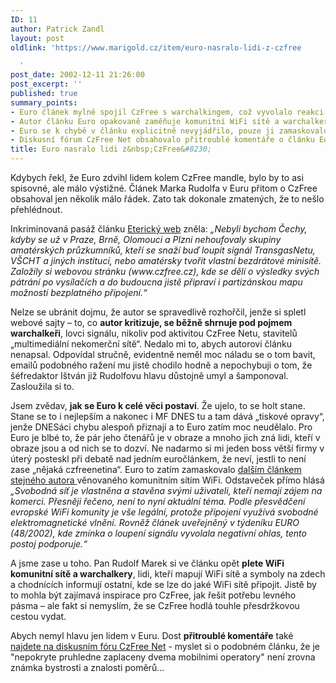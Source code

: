```yaml
---
ID: 11
author: Patrick Zandl
layout: post
oldlink: 'https://www.marigold.cz/item/euro-nasralo-lidi-z-czfree

  '
post_date: 2002-12-11 21:26:00
post_excerpt: ''
published: true
summary_points:
- Euro článek mylně spojil CzFree s warchalkingem, což vyvolalo reakci.
- Autor článku Euro opakovaně zaměňuje komunitní WiFi sítě a warchalkery.
- Euro se k chybě v článku explicitně nevyjádřilo, pouze ji zamaskovalo.
- Diskusní fórum CzFree Net obsahovalo přitroublé komentáře o článku Euro.
title: Euro nasralo lidi z&nbsp;CzFree&#8230;
---
```


Kdybych řekl, že Euro zdvihl lidem kolem CzFree mandle, bylo by to asi spisovné, ale málo výstižné. Článek Marka Rudolfa v Euru přitom o CzFree obsahoval jen několik málo řádek. Zato tak dokonale zmatených, že to nešlo přehlédnout. 
<p>
Inkriminovaná pasáž článku <A href="http://online.euro.cz/id/ncxm77ltwz/detail.jsp?id=47624" target=_blank>Eterický web</A> zněla:<EM> &#8222;Nebyli bychom Čechy, kdyby se už v Praze, Brně, Olomouci a Plzni nehoufovaly skupiny amatérských průzkumníků, kteří se snaží buď loupit signál TransgasNetu, VŠCHT a jiných institucí, nebo amatérsky tvořit vlastní bezdrátové minisítě. Založily si webovou stránku (www.czfree.cz), kde se dělí o výsledky svých pátrání po vysílačích a do budoucna jistě připraví i partizánskou mapu možností bezplatného připojení.&#8220;</EM> 
<p>
Nelze se ubránit dojmu, že autor se spravedlivě rozhořčil, jenže si spletl webové sajty &#8211; to, co <STRONG>autor kritizuje, se běžně shrnuje pod pojmem warchalkeři</STRONG>, lovci signálu, nikoliv pod aktivitou CzFree Netu, stavitelů &#8222;multimediální nekomerční sítě&#8220;. Nedalo mi to, abych autorovi článku nenapsal. Odpovídal stručně, evidentně neměl moc náladu se o tom bavit, emailů podobného ražení mu jistě chodilo hodně a nepochybuji o tom, že šéfredaktor Ištván již Rudolfovu hlavu důstojně umyl a šamponoval. Zasloužila si to. 
<p>
Jsem zvědav, <STRONG>jak se Euro k celé věci postaví</STRONG>. Že ujelo, to se holt stane. Stane se to i nejlepším a nakonec i MF DNES tu a tam dává &#8222;tiskové opravy&#8220;, jenže DNESáci&#160;chybu alespoň přiznají a to Euro zatím moc neudělalo.&#160;Pro Euro je blbé to, že pár jeho čtenářů je v obraze a mnoho jich zná lidi, kteří v obraze jsou a od nich se to dozví. Ne nadarmo si mi jeden boss větší firmy v úterý posteskl při debatě nad jedním euročlánkem, že neví, jestli to není zase &#8222;nějaká czfreenetina&#8220;. Euro to zatím zamaskovalo <A href="http://online.euro.cz/id/iuflgfiovc/detail.jsp?id=48061" target=_blank>dalším článkem stejného autora </A>věnovaného komunitním sítím WiFi. Odstaveček přímo hlásá <EM>&#8222;Svobodná síť je vlastněna a stavěna svými uživateli, kteří nemají zájem na komerci. Přesněji řečeno, není to nyní aktuální téma. Podle přesvědčení evropské WiFi komunity je vše legální, protože připojení využívá svobodné elektromagnetické vlnění. Rovněž článek uveřejněný v týdeníku EURO (48/2002), kde zmínka o loupení signálu vyvolala negativní ohlas, tento postoj podporuje.&#8220;</EM> 
<p>
A jsme zase u toho. Pan Rudolf Marek si ve článku opět <STRONG>plete WiFi komunitní sítě a warchalkery</STRONG>, lidi, kteří mapují WiFi sítě a symboly na zdech a chodnících informují ostatní, kde se lze do jaké WiFi sítě připojit. Jistě by to mohla být zajímavá inspirace pro CzFree, jak řešit potřebu levného pásma &#8211; ale fakt si nemyslím, že se CzFree hodlá touhle přesdržkovou cestou vydat. 
<p>
Abych nemyl hlavu jen lidem v Euru. Dost <STRONG>přitroublé komentáře</STRONG> také <A href="http://www.czfree.net/forum/showthread.php?threadid=1497" target=_blank>najdete na diskusním fóru CzFree Net</A> - myslet si o podobném článku, že je "nepokryte pruhledne zaplaceny dvema mobilnimi operatory" není zrovna známka bystrosti a znalosti poměrů...</p>